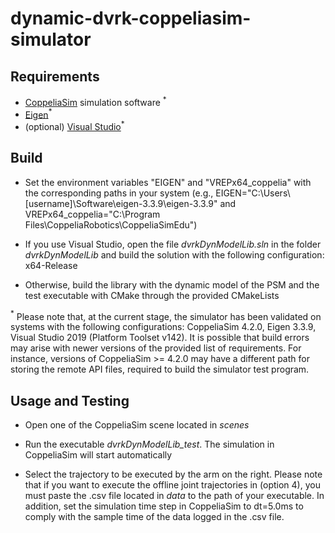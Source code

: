 # dynamic-dvrk-coppeliasim-simulator

## Requirements

- [CoppeliaSim](https://www.coppeliarobotics.com/) simulation software $^{*}$
- [Eigen](https://eigen.tuxfamily.org/index.php?title=Main_Page)$^{*}$
- (optional) [Visual Studio](https://visualstudio.microsoft.com/)$^{*}$


## Build

- Set the environment variables "EIGEN" and "VREPx64_coppelia" with the corresponding paths in your system (e.g., EIGEN="C:\\Users\\[username]\\Software\\eigen-3.3.9\\eigen-3.3.9" and VREPx64_coppelia="C:\\Program Files\\CoppeliaRobotics\\CoppeliaSimEdu")

- If you use Visual Studio, open the file _dvrkDynModelLib.sln_ in the folder _dvrkDynModelLib_ and build the solution with the following configuration: x64-Release 

- Otherwise, build the library with the dynamic model of the PSM and the test executable with CMake through the provided CMakeLists

$^{*}$ Please note that, at the current stage, the simulator has been validated on systems with the following configurations: CoppeliaSim 4.2.0, Eigen 3.3.9, Visual Studio 2019 (Platform Toolset v142). 
It is possible that build errors may arise with newer versions of the provided list of requirements. For instance, versions of CoppeliaSim >= 4.2.0 may have a different path for storing the remote API files, required to build the simulator test program. 


## Usage and Testing

- Open one of the CoppeliaSim scene located in _scenes_

- Run the executable _dvrkDynModelLib\_test_. The simulation in CoppeliaSim will start automatically

- Select the trajectory to be executed by the arm on the right. Please note that if you want to execute the offline joint trajectories in (option 4), you must paste the .csv file located in _data_ to the path of your executable. In addition, set the simulation time step in CoppeliaSim to dt=5.0ms to comply with the sample time of the data logged in the .csv file.
 



